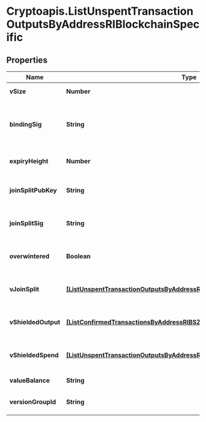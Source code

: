 # Cryptoapis.ListUnspentTransactionOutputsByAddressRIBlockchainSpecific

## Properties

Name | Type | Description | Notes
------------ | ------------- | ------------- | -------------
**vSize** | **Number** | Represents the virtual size of this transaction | 
**bindingSig** | **String** | It is used to enforce balance of Spend and Output transfers, in order to prevent their replay across transactions. | 
**expiryHeight** | **Number** | Represents a block height after which the transaction will expire. | 
**joinSplitPubKey** | **String** | Represents an encoding of a JoinSplitSig public validating key. | 
**joinSplitSig** | **String** | Is used to sign transactions that contain at least one JoinSplit description. | 
**overwintered** | **Boolean** | \&quot;Overwinter\&quot; is the network upgrade for the Zcash blockchain. | 
**vJoinSplit** | [**[ListUnspentTransactionOutputsByAddressRIBlockchainSpecificVJoinSplit]**](ListUnspentTransactionOutputsByAddressRIBlockchainSpecificVJoinSplit.md) | Represents a sequence of JoinSplit descriptions using BCTV14 proofs. | [optional] 
**vShieldedOutput** | [**[ListConfirmedTransactionsByAddressRIBSZVShieldedOutput]**](ListConfirmedTransactionsByAddressRIBSZVShieldedOutput.md) | Object Array representation of transaction output descriptions | [optional] 
**vShieldedSpend** | [**[ListUnspentTransactionOutputsByAddressRIBlockchainSpecificVShieldedSpend]**](ListUnspentTransactionOutputsByAddressRIBlockchainSpecificVShieldedSpend.md) | Object Array representation of transaction spend descriptions | 
**valueBalance** | **String** | Defines the transaction value balance. | 
**versionGroupId** | **String** | Represents the transaction version group ID. | 


